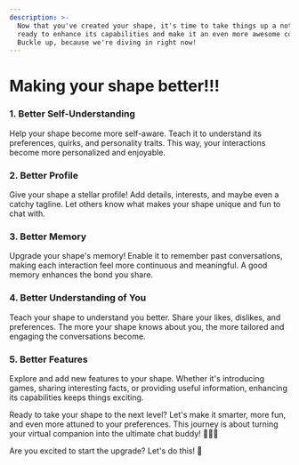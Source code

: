 ```yaml
---
description: >-
  Now that you've created your shape, it's time to take things up a notch! Get
  ready to enhance its capabilities and make it an even more awesome companion.
  Buckle up, because we're diving in right now!
---
```


# Making your shape better!!!

### 1. **Better Self-Understanding**

Help your shape become more self-aware. Teach it to understand its preferences, quirks, and personality traits. This way, your interactions become more personalized and enjoyable.

### 2. **Better Profile**

Give your shape a stellar profile! Add details, interests, and maybe even a catchy tagline. Let others know what makes your shape unique and fun to chat with.

### 3. **Better Memory**

Upgrade your shape's memory! Enable it to remember past conversations, making each interaction feel more continuous and meaningful. A good memory enhances the bond you share.

### 4. **Better Understanding of You**

Teach your shape to understand you better. Share your likes, dislikes, and preferences. The more your shape knows about you, the more tailored and engaging the conversations become.

### 5. **Better Features**

Explore and add new features to your shape. Whether it's introducing games, sharing interesting facts, or providing useful information, enhancing its capabilities keeps things exciting.

Ready to take your shape to the next level? Let's make it smarter, more fun, and even more attuned to your preferences. This journey is about turning your virtual companion into the ultimate chat buddy! 🌈🤖✨

Are you excited to start the upgrade? Let's do this! 🚀
